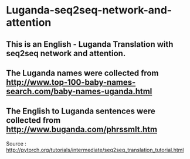 # Luganda-seq2seq-network-and-attention

## This is an English - Luganda Translation with seq2seq network and attention.
## The Luganda names were collected from http://www.top-100-baby-names-search.com/baby-names-uganda.html
## The English to Luganda sentences were collected from http://www.buganda.com/phrssmlt.htm 

Source : http://pytorch.org/tutorials/intermediate/seq2seq_translation_tutorial.html
